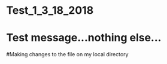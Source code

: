 # Test_1_3_18_2018
# Test message...nothing else...
#Making changes to the file on my local directory
